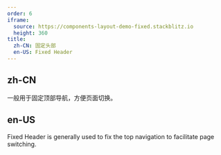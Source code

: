 ```yaml
---
order: 6
iframe: 
  source: https://components-layout-demo-fixed.stackblitz.io
  height: 360
title:
  zh-CN: 固定头部
  en-US: Fixed Header
---
```


## zh-CN

一般用于固定顶部导航，方便页面切换。

## en-US

Fixed Header is generally used to fix the top navigation to facilitate page switching.
